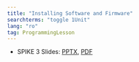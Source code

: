 ```yaml
---
title: "Installing Software and Firmware"
searchterms: "toggle 1Unit"
lang: "ro"
tag: ProgrammingLesson
---
```

 <ul>
 <li class="ng-binding">SPIKE 3 Slides:
 <a href="PyProgrammingLessons/SoftwareandFirmware (rom).pptx">PPTX</a>,
 <a href="PyProgrammingLessons/SoftwareandFirmware (rom).pdf">PDF</a>
 </li>
 </ul>
